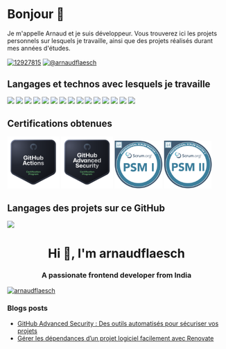 # Bonjour 👋

Je m'appelle Arnaud et je suis développeur.
Vous trouverez ici les projets personnels sur lesquels je travaille, ainsi que des projets réalisés durant mes années d'études.

<p align="left">
<a href="https://stackoverflow.com/users/12927815" target="blank"><img align="center" src="https://raw.githubusercontent.com/rahuldkjain/github-profile-readme-generator/master/src/images/icons/Social/stack-overflow.svg" alt="12927815" height="30" width="40" /></a>
<a href="https://medium.com/@arnaudflaesch" target="blank"><img align="center" src="https://raw.githubusercontent.com/rahuldkjain/github-profile-readme-generator/master/src/images/icons/Social/medium.svg" alt="@arnaudflaesch" height="30" width="40" /></a>
</p>

## Langages et technos avec lesquels je travaille

![](https://img.shields.io/badge/Code-Angular-informational?style=flat&logo=angular&logoColor=white&color=2bbc8a)
![](https://img.shields.io/badge/Code-TypeScript-informational?style=flat&logo=typescript&logoColor=white&color=2bbc8a)
![](https://img.shields.io/badge/Code-Kotlin-informational?style=flat&logo=kotlin&logoColor=white&color=2bbc8a)
![](https://img.shields.io/badge/Code-Java-informational?style=flat&logo=oracle&logoColor=white&color=2bbc8a)
![](https://img.shields.io/badge/Code-Spring_Boot-informational?style=flat&logo=springboot&logoColor=white&color=2bbc8a)
![](https://img.shields.io/badge/Tests-Jest-informational?style=flat&logo=jest&logoColor=white&color=2bbc8a)
![](https://img.shields.io/badge/Tests-Cypress-informational?style=flat&logo=cypress&logoColor=white&color=2bbc8a)
![](https://img.shields.io/badge/Tools-PostgreSQL-informational?style=flat&logo=postgresql&logoColor=white&color=2bbc8a)
![](https://img.shields.io/badge/Tools-Git-informational?style=flat&logo=git&logoColor=white&color=2bbc8a)
![](https://img.shields.io/badge/Tools-Docker-informational?style=flat&logo=docker&logoColor=white&color=2bbc8a)
![](https://img.shields.io/badge/Tools-Snyk-informational?style=flat&logo=snyk&logoColor=white&color=2bbc8a)
![](https://img.shields.io/badge/Tools-Github_Actions-informational?style=flat&logo=github-actions&logoColor=white&color=2bbc8a)
![](https://img.shields.io/badge/Tools-Jenkins-informational?style=flat&logo=jenkins&logoColor=white&color=2bbc8a)
![](https://img.shields.io/badge/Tools-Codecov-informational?style=flat&logo=codecov&logoColor=white&color=2bbc8a)
![](https://img.shields.io/badge/Tools-SonarCloud-informational?style=flat&logo=sonarcloud&logoColor=white&color=2bbc8a)

## Certifications obtenues

[<img src="/badges/github-actions.png" height="120" alt="Github Actions"/>](https://www.credly.com/badges/bcc83162-8396-4e95-b73d-b89ad2658027)
[<img src="/badges/github-advanced-security.png" height="120" alt="Github Advanced Security"/>](https://www.credly.com/badges/a20775eb-8713-4013-b0fe-d5e359a543e8)
[<img src="/badges/professional-scrum-master-i-psm-i.png" height="110" alt="PSM 1"/>](https://www.scrum.org/user/1355891/)
[<img src="/badges/professional-scrum-master-ii-psm-ii.png" height="110" alt="PSM 2"/>](https://www.scrum.org/user/1355891/)

## Langages des projets sur ce GitHub

<p float="left">
    <img src="https://github-readme-stats.vercel.app/api/top-langs/?username=ArnaudFlaesch&layout=compact" />
</p>

<h1 align="center">Hi 👋, I'm arnaudflaesch</h1>
<h3 align="center">A passionate frontend developer from India</h3>

<p align="left"> <a href="https://github.com/ryo-ma/github-profile-trophy"><img src="https://github-profile-trophy.vercel.app/?username=arnaudflaesch" alt="arnaudflaesch" /></a> </p>

### Blogs posts

<!-- BLOG-POST-LIST:START -->
- [GitHub Advanced Security : Des outils automatisés pour sécuriser vos projets](https://medium.com/publicis-sapient-france/github-advanced-security-des-outils-automatises-pour-securiser-vos-projets-da8b1fdd9c3a?source=rss-3c59a8fbc26a------2)
- [Gérer les dépendances d’un projet logiciel facilement avec Renovate](https://medium.com/publicis-sapient-france/gerer-les-dependances-dun-projet-logiciel-facilement-avec-renovate-a9538cb18327?source=rss-3c59a8fbc26a------2)
<!-- BLOG-POST-LIST:END -->

